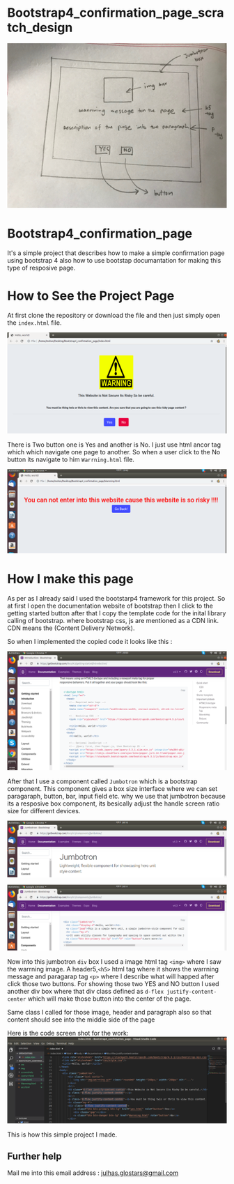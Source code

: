

# Bootstrap4_confirmation_page_scratch_design
![alt text](https://github.com/Maxyee/Bootstrap4_confirmation_page/blob/master/screenshots/scratch.jpeg)

# Bootstrap4_confirmation_page

It's a simple project that describes how to make a simple confirmation page using bootstrap 4 also how to use bootstap documantation 
for making this type of resposive page.

# How to See the Project Page

At first clone the repository or download the file and then just simply open the `index.html` file.

![alt text](https://github.com/Maxyee/Bootstrap4_confirmation_page/blob/master/screenshots/confirm.png)

There is Two button one is Yes and another is No. I just use html ancor tag which <a> which navigate one page to another. So when a user click 
to the No button its navigate to him `Warrning.html` file.

![alt text](https://github.com/Maxyee/Bootstrap4_confirmation_page/blob/master/screenshots/no.png)

# How I make this page

As per as I already said I used the bootstarp4 framework for this project. So at first I open the documentation website of bootstrap
then I click to the getting started button after that I copy the template code for the inital library calling of bootstrap. where bootstrap
css, js  are mentioned as a CDN link. CDN means the (Content Delivery Network).

So when I implemented the copied code it looks like this :

![alt text](https://github.com/Maxyee/Bootstrap4_confirmation_page/blob/master/screenshots/bootstrapOne.png)

After that I use a component called `Jumbotron` which is a bootstrap component. This component gives a box size interface where
we can set paragaraph, button, bar, input field etc. why we use that jumbotron because its a resposive box component, its besically adjust the 
handle screen ratio size for different devices.

![alt text](https://github.com/Maxyee/Bootstrap4_confirmation_page/blob/master/screenshots/jumboOne.png)

![alt text](https://github.com/Maxyee/Bootstrap4_confirmation_page/blob/master/screenshots/jamboTwo.png)

Now into this jumbotron `div` box I used a image html tag `<img>` where I saw the warrning image. A header5,`<h5>` html tag
where it shows the warrning message and paragarap tag `<p>` where I describe what will happed after click those two buttons.
For showing those two YES and NO button I used another div box where that div class defined as `d-flex justify-content-center`
which will make those button into the center of the page.

Same class I called for those image, header and paragraph also so that content should see into the middle side of the page

Here is the code screen shot for the work:
![alt text](https://github.com/Maxyee/Bootstrap4_confirmation_page/blob/master/screenshots/middlecontent.png)

This is how this simple project I made.


## Further help
Mail me into this email address : julhas.glostars@gmail.com




